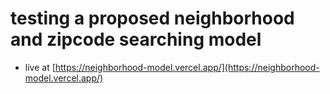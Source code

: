 # testing a proposed neighborhood and zipcode searching model

- live at [https://neighborhood-model.vercel.app/](https://neighborhood-model.vercel.app/)